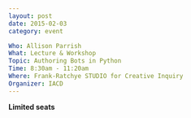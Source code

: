 ```yaml
---
layout: post
date: 2015-02-03
category: event

Who: Allison Parrish
What: Lecture & Workshop
Topic: Authoring Bots in Python 
Time: 8:30am - 11:20am
Where: Frank-Ratchye STUDIO for Creative Inquiry
Organizer: IACD
---
```

**Limited seats**
